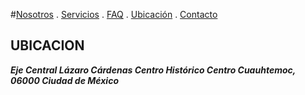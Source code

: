 
#[Nosotros](./nosotros.md) . [Servicios](./servicios.md) . [FAQ](FAQ.md) . [Ubicación](ubicacion.md) . [Contacto](./contacto.md)

## UBICACION

**_Eje Central Lázaro Cárdenas Centro Histórico Centro Cuauhtemoc, 06000 Ciudad de México_**

